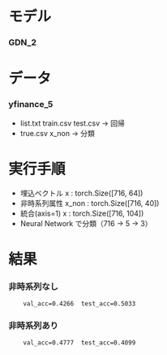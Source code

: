 # モデル
### GDN_2
    
# データ
### yfinance_5
* list.txt  train.csv  test.csv  →  回帰
* true.csv  x_non                →  分類
        
# 実行手順
* 埋込ベクトル x     : torch.Size([716,  64])
* 非時系列属性 x_non : torch.Size([716,  40])
* 統合(axis=1) x     : torch.Size([716, 104])
* Neural Network で分類（716 → 5 → 3）

# 結果
### 非時系列なし
        val_acc=0.4266  test_acc=0.5033
### 非時系列あり
        val_acc=0.4777  test_acc=0.4099
